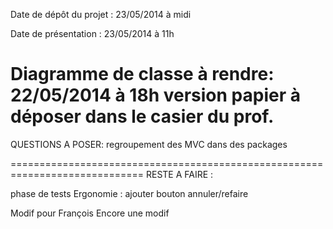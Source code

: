 Date de dépôt du projet :
23/05/2014 à midi

Date de présentation :
23/05/2014 à 11h

Diagramme de classe à rendre:
22/05/2014 à 18h version papier à déposer dans le casier du prof.
======================================================================
QUESTIONS A POSER:
regroupement des MVC dans des packages


=============================================================================
RESTE A FAIRE :

phase de tests
Ergonomie : ajouter bouton annuler/refaire

Modif pour François
Encore une modif
